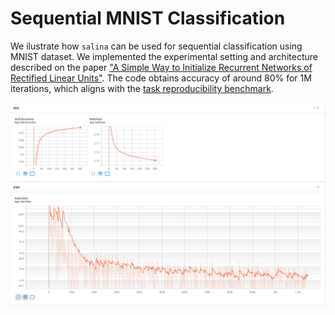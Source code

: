 # Sequential MNIST Classification

We ilustrate how `salina` can be used for sequential classification using MNIST dataset. We implemented the experimental setting and architecture described on the paper ["A Simple Way to Initialize Recurrent Networks of Rectified Linear Units"](https://arxiv.org/abs/1504.00941). The code obtains accuracy of around 80% for 1M iterations, which aligns with the [task reproducibility benchmark](https://paperswithcode.com/sota/sequential-image-classification-on-sequential).

![](results.png?raw=true)
